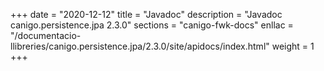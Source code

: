 +++
date        = "2020-12-12"
title       = "Javadoc"
description = "Javadoc canigo.persistence.jpa 2.3.0"
sections    = "canigo-fwk-docs"
enllac		= "/documentacio-llibreries/canigo.persistence.jpa/2.3.0/site/apidocs/index.html"
weight		= 1
+++
